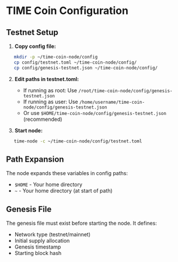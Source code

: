 # TIME Coin Configuration

## Testnet Setup

1. **Copy config file:**
```bash
   mkdir -p ~/time-coin-node/config
   cp config/testnet.toml ~/time-coin-node/config/
   cp config/genesis-testnet.json ~/time-coin-node/config/
```

2. **Edit paths in testnet.toml:**
   - If running as root: Use `/root/time-coin-node/config/genesis-testnet.json`
   - If running as user: Use `/home/username/time-coin-node/config/genesis-testnet.json`
   - Or use `$HOME/time-coin-node/config/genesis-testnet.json` (recommended)

3. **Start node:**
```bash
   time-node -c ~/time-coin-node/config/testnet.toml
```

## Path Expansion

The node expands these variables in config paths:
- `$HOME` - Your home directory
- `~` - Your home directory (at start of path)

## Genesis File

The genesis file must exist before starting the node. It defines:
- Network type (testnet/mainnet)
- Initial supply allocation
- Genesis timestamp
- Starting block hash
